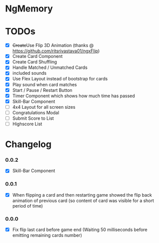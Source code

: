 # NgMemory

# TODOs
- [x] ~~Create~~Use Flip 3D Animation (thanks @ https://github.com/ritsrivastava01/ngxFlip)
- [x] Create Card Component
- [x] Create Card Shuffling
- [x] Handle Matched / Unmatched Cards
- [x] included sounds
- [x] Use Flex Layout instead of bootstrap for cards
- [x] Play sound when card matches
- [x] Start / Pause / Restart Button
- [x] Timer Component which shows how much time has passed
- [x] Skill-Bar Component
- [ ] 4x4 Layout for all screen sizes
- [ ] Congratulations Modal
- [ ] Submit Score to List
- [ ] Highscore List

# Changelog

### 0.0.2
- [x] Skill-Bar Component

### 0.0.1
- [x] When flipping a card and then restarting game showed the flip back animation of previous card (so content of card was visible for a short period of time)

### 0.0.0
- [x] Fix flip last card before game end (Waiting 50 milliseconds before emitting remaining cards number)